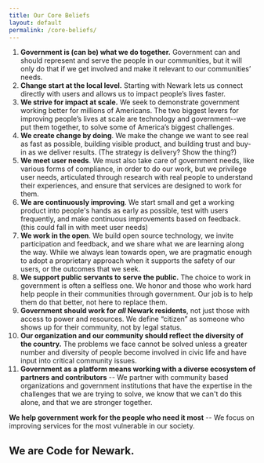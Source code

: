 ```yaml
---
title: Our Core Beliefs
layout: default
permalink: /core-beliefs/
---
```


1. **Government is (can be) what we do together.** Government can and should represent and serve the people in our communities, but it will only do that if we get involved and make it relevant to our communities’ needs.
2. **Change start at the local level.** Starting with Newark lets us connect directly with users and allows us to impact people’s lives faster.
3. **We strive for impact at scale.** We seek to demonstrate government working better for millions of Americans. The two biggest levers for improving people’s lives at scale are technology and government--we put them together, to solve some of America’s biggest challenges.
4. **We create change by doing**. We make the change we want to see real as fast as possible, building visible product, and building trust and buy-in as we deliver results. (The strategy is delivery? Show the thing?)
5. **We meet user needs**. We must also take care of government needs, like various forms of compliance, in order to do our work, but we privilege user needs, articulated through research with real people to understand their experiences, and ensure that services are designed to work for them.
6. **We are continuously improving**. We start small and get a working product into people's hands as early as possible, test with users frequently, and make continuous improvements based on feedback. (this could fall in with meet user needs)
7. **We work in the open**. We build open source technology, we invite participation and feedback, and we share what we are learning along the way. While we always lean towards open, we are pragmatic enough to adopt a proprietary approach when it supports the safety of our users, or the outcomes that we seek.
8. **We support public servants to serve the public.** The choice to work in government is often a selfless one. We honor and those who work hard help people in their communities through government. Our job is to help them do that better, not here to replace them.
9. **Government should work for *all* Newark residents**, not just those with access to power and resources. We define “citizen” as someone who shows up for their community, not by legal status.
10. **Our organization and our community should reflect the diversity of the country.** The problems we face cannot be solved unless a greater number and diversity of people become involved in civic life and have input into critical community issues.
11. **Government as a platform means working with a diverse ecosystem of partners and contributors** -- We partner with community based organizations and government institutions that have the expertise in the challenges that we are trying to solve, we know that we can't do this alone, and that we are stronger together.

**We help government work for the people who need it most** -- We focus on improving services for the most vulnerable in our society.

## We are Code for Newark.
